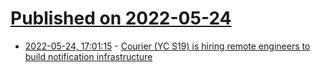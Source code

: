 # [Published on 2022-05-24](index.md)

* [2022-05-24, 17:01:15](https://news.ycombinator.com/item?id=31494655) - [Courier (YC S19) is hiring remote engineers to build notification infrastructure](https://jobs.lever.co/trycourier)

